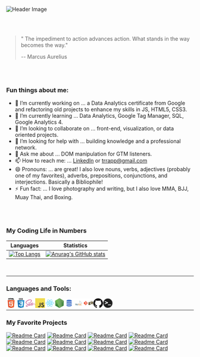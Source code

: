 ![Header Image](https://user-images.githubusercontent.com/11747875/131067574-d564c5f2-f9c9-48ad-8441-3848c282ef1a.jpg)

<br>
<br>

> " The impediment to action advances action. 
> What stands in the way becomes the way." 
> 
> -- Marcus Aurelius
<br>
<br>

### Fun things about me:

- 🔭 I’m currently working on ... a Data Analytics certificate from Google and refactoring old projects to enhance my skills in JS, HTML5, CSS3.  
- 🌱 I’m currently learning ... Data Analytics, Google Tag Manager, SQL, Google Analytics 4. 
- 👯 I’m looking to collaborate on ... front-end, visualization, or data oriented projects.
- 🤔 I’m looking for help with ... building knowledge and a professional network.
- 💬 Ask me about ... DOM manipulation for GTM listeners.
- 📫 How to reach me: ... [LinkedIn](https://www.linkedin.com/in/trevor-rapp/) or <trrapp@gmail.com>
- 😄 Pronouns: ... are great!  I also love nouns, verbs, adjectives (probably one of my favorites), adverbs, prepositions, conjunctions, and interjections.  Basically a Bibliophile! 
- ⚡ Fun fact: ... I love photography and writing, but I also love MMA, BJJ, Muay Thai, and Boxing.

<br>

<br>

### My Coding Life in Numbers

|Languages|Statistics|
|-----|---------|
|[![Top Langs](https://github-readme-stats.vercel.app/api/top-langs/?username=trrapp12&theme=github_dark)](https://github.com/anuraghazra/github-readme-stats)|[![Anurag's GitHub stats](https://github-readme-stats.vercel.app/api?username=trrapp12&count_private=true&show_icons=true&theme=github_dark)](https://github.com/anuraghazra/github-readme-stats)|

<br>

---

### Languages and Tools:


<img align="left" alt="HTML5" width="26px" src="https://raw.githubusercontent.com/github/explore/80688e429a7d4ef2fca1e82350fe8e3517d3494d/topics/html/html.png" />
<img align="left" alt="CSS3" width="26px" src="https://raw.githubusercontent.com/github/explore/80688e429a7d4ef2fca1e82350fe8e3517d3494d/topics/css/css.png" />
<img align="left" alt="Sass" width="26px" src="https://raw.githubusercontent.com/github/explore/80688e429a7d4ef2fca1e82350fe8e3517d3494d/topics/sass/sass.png" />
<img align="left" alt="JavaScript" width="26px" src="https://raw.githubusercontent.com/github/explore/80688e429a7d4ef2fca1e82350fe8e3517d3494d/topics/javascript/javascript.png" />
<img align="left" alt="React" width="26px" src="https://raw.githubusercontent.com/github/explore/80688e429a7d4ef2fca1e82350fe8e3517d3494d/topics/react/react.png" />
<img align="left" alt="Node.js" width="26px" src="https://raw.githubusercontent.com/github/explore/80688e429a7d4ef2fca1e82350fe8e3517d3494d/topics/nodejs/nodejs.png" />
<img align="left" alt="SQL" width="26px" src="https://raw.githubusercontent.com/github/explore/80688e429a7d4ef2fca1e82350fe8e3517d3494d/topics/sql/sql.png" />
<img align="left" alt="MySQL" width="26px" src="https://raw.githubusercontent.com/github/explore/80688e429a7d4ef2fca1e82350fe8e3517d3494d/topics/mysql/mysql.png" />
<img align="left" alt="Git" width="26px" src="https://raw.githubusercontent.com/github/explore/80688e429a7d4ef2fca1e82350fe8e3517d3494d/topics/git/git.png" />
<img align="left" alt="GitHub" width="26px" src="https://raw.githubusercontent.com/github/explore/78df643247d429f6cc873026c0622819ad797942/topics/github/github.png" />
<img align="left" alt="Terminal" width="26px" src="https://raw.githubusercontent.com/github/explore/80688e429a7d4ef2fca1e82350fe8e3517d3494d/topics/terminal/terminal.png" />

<br>

---

### My Favorite Projects

[![Readme Card](https://github-readme-stats.vercel.app/api/pin/?username=trrapp12&repo=Nasa_Photo_Get_Request&theme=github_dark)](https://trrapp12.github.io/Nasa_Photo_Get_Request/)
[![Readme Card](https://github-readme-stats.vercel.app/api/pin/?username=trrapp12&repo=utahdermagraphics&theme=github_dark)](https://trrapp12.github.io/utahdermagraphics/)
[![Readme Card](https://github-readme-stats.vercel.app/api/pin/?username=trrapp12&repo=CountDownTimer&theme=github_dark)](https://trrapp12.github.io/CountDownTimer/)
[![Readme Card](https://github-readme-stats.vercel.app/api/pin/?username=trrapp12&repo=object_oriented_hangman&theme=github_dark)](http://trrapp12.github.io/object_oriented_hangman/)
[![Readme Card](https://github-readme-stats.vercel.app/api/pin/?username=trrapp12&repo=hang_man&theme=github_dark)](https://trrapp12.github.io/hang_man/)
[![Readme Card](https://github-readme-stats.vercel.app/api/pin/?username=trrapp12&repo=parallax-example&theme=github_dark)](http://trrapp12.github.io/parallax-example/)
[![Readme Card](https://github-readme-stats.vercel.app/api/pin/?username=trrapp12-ironyard&repo=calculator&theme=github_dark)](https://trrapp12-ironyard.github.io/calculator/)
[![Readme Card](https://github-readme-stats.vercel.app/api/pin/?username=trrapp12-ironyard&repo=CSS_JS_clock&theme=github_dark)](https://trrapp12-ironyard.github.io/CSS_JS_clock/)
[![Readme Card](https://github-readme-stats.vercel.app/api/pin/?username=trrapp12-ironyard&repo=flex-box&theme=github_dark)](https://trrapp12-ironyard.github.io/flex-box/)
[![Readme Card](https://github-readme-stats.vercel.app/api/pin/?username=trrapp12&repo=snare_drum&theme=github_dark)](https://trrapp12.github.io/snare_drum/)
[![Readme Card](https://github-readme-stats.vercel.app/api/pin/?username=trrapp12-ironyard&repo=more-angular-directives&theme=github_dark)](https://trrapp12-ironyard.github.io/more-angular-directives/)
[![Readme Card](https://github-readme-stats.vercel.app/api/pin/?username=trrapp12-ironyard&repo=angular&theme=github_dark)](https://trrapp12-ironyard.github.io/angular/)
